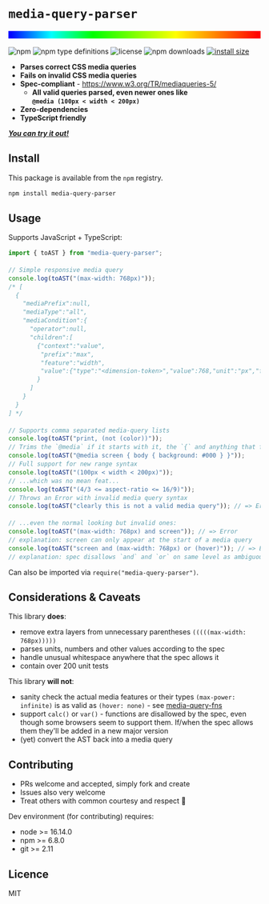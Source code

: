 # `media-query-parser`

![banner](banner.svg)

![npm](https://img.shields.io/npm/v/media-query-parser)
![npm type definitions](https://img.shields.io/npm/types/media-query-parser)
![license](https://img.shields.io/npm/l/media-query-parser)
![npm downloads](https://img.shields.io/npm/dw/media-query-parser)
[![install size](https://packagephobia.com/badge?p=media-query-parser)](https://packagephobia.com/result?p=media-query-parser)

- **Parses correct CSS media queries**
- **Fails on invalid CSS media queries**
- **Spec-compliant** - https://www.w3.org/TR/mediaqueries-5/
  - **All valid queries parsed, even newer ones like  
     `@media (100px < width < 200px)`**
- **Zero-dependencies**
- **TypeScript friendly**

**_[You can try it out!](https://tbjgolden.github.io/media-query-parser/)_**

## Install

This package is available from the `npm` registry.

```sh
npm install media-query-parser
```

## Usage

Supports JavaScript + TypeScript:

```ts
import { toAST } from "media-query-parser";

// Simple responsive media query
console.log(toAST("(max-width: 768px)"));
/* [
  {
    "mediaPrefix":null,
    "mediaType":"all",
    "mediaCondition":{
      "operator":null,
      "children":[
        {"context":"value",
         "prefix":"max",
         "feature":"width",
         "value":{"type":"<dimension-token>","value":768,"unit":"px","flag":"number"}
        }
      ]
    }
  }
] */

// Supports comma separated media-query lists
console.log(toAST("print, (not (color))"));
// Trims the `@media` if it starts with it, the `{` and anything that follows
console.log(toAST("@media screen { body { background: #000 } }"));
// Full support for new range syntax
console.log(toAST("(100px < width < 200px)"));
// ...which was no mean feat...
console.log(toAST("(4/3 <= aspect-ratio <= 16/9)"));
// Throws an Error with invalid media query syntax
console.log(toAST("clearly this is not a valid media query")); // => Error

// ...even the normal looking but invalid ones:
console.log(toAST("(max-width: 768px) and screen")); // => Error
// explanation: screen can only appear at the start of a media query
console.log(toAST("screen and (max-width: 768px) or (hover)")); // => Error
// explanation: spec disallows `and` and `or` on same level as ambiguous
```

Can also be imported via `require("media-query-parser")`.

## Considerations & Caveats

This library **does**:

- remove extra layers from unnecessary parentheses `(((((max-width: 768px)))))`
- parses units, numbers and other values according to the spec
- handle unusual whitespace anywhere that the spec allows it
- contain over 200 unit tests

This library **will not**:

- sanity check the actual media features or their types `(max-power: infinite)` is as valid as
  `(hover: none)` - see [media-query-fns](https://github.com/tbjgolden/media-query-fns)
- support `calc()` or `var()` - functions are disallowed by the spec, even though some browsers seem
  to support them. If/when the spec allows them they'll be added in a new major version
- (yet) convert the AST back into a media query

## Contributing

- PRs welcome and accepted, simply fork and create
- Issues also very welcome
- Treat others with common courtesy and respect 🤝

Dev environment (for contributing) requires:

- node >= 16.14.0
- npm >= 6.8.0
- git >= 2.11

## Licence

MIT
